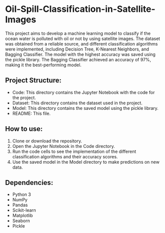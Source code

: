 # Oil-Spill-Classification-in-Satellite-Images

This project aims to develop a machine learning model to classify if the ocean water is polluted with oil or not by using satellite images. The dataset was obtained from a reliable source, and different classification algorithms were implemented, including Decision Tree, K-Nearest Neighbors, and Bagging Classifier. The model with the highest accuracy was saved using the pickle library. The Bagging Classifier achieved an accuracy of 97%, making it the best-performing model.

## Project Structure:

- Code: This directory contains the Jupyter Notebook with the code for the project.
- Dataset: This directory contains the dataset used in the project.
- Model: This directory contains the saved model using the pickle library.
- README: This file.

## How to use:

1. Clone or download the repository.
2. Open the Jupyter Notebook in the Code directory.
3. Run the code cells to see the implementation of the different classification algorithms and their accuracy scores.
4. Use the saved model in the Model directory to make predictions on new data.

## Dependencies:

- Python 3
- NumPy
- Pandas
- Scikit-learn
- Matplotlib
- Seaborn
- Pickle
